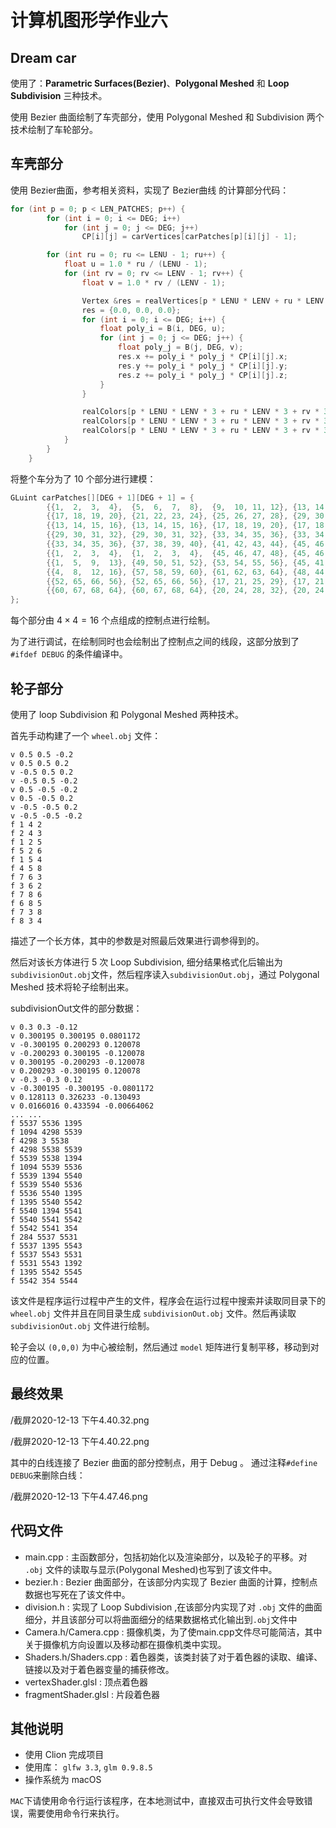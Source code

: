 # 计算机图形学作业六


## Dream car

使用了：**Parametric Surfaces(Bezier)**、**Polygonal Meshed** 和 **Loop Subdivision** 三种技术。

使用 Bezier 曲面绘制了车壳部分，使用 Polygonal Meshed 和 Subdivision 两个技术绘制了车轮部分。

## 车壳部分

使用 Bezier曲面，参考相关资料，实现了 Bezier曲线 的计算部分代码：

```C++
for (int p = 0; p < LEN_PATCHES; p++) {
        for (int i = 0; i <= DEG; i++)
            for (int j = 0; j <= DEG; j++)
                CP[i][j] = carVertices[carPatches[p][i][j] - 1];

        for (int ru = 0; ru <= LENU - 1; ru++) {
            float u = 1.0 * ru / (LENU - 1);
            for (int rv = 0; rv <= LENV - 1; rv++) {
                float v = 1.0 * rv / (LENV - 1);

                Vertex &res = realVertices[p * LENU * LENV + ru * LENV + rv];
                res = {0.0, 0.0, 0.0};
                for (int i = 0; i <= DEG; i++) {
                    float poly_i = B(i, DEG, u);
                    for (int j = 0; j <= DEG; j++) {
                        float poly_j = B(j, DEG, v);
                        res.x += poly_i * poly_j * CP[i][j].x;
                        res.y += poly_i * poly_j * CP[i][j].y;
                        res.z += poly_i * poly_j * CP[i][j].z;
                    }
                }

                realColors[p * LENU * LENV * 3 + ru * LENV * 3 + rv * 3 + 0] = patchesColor[p][0] / 255;
                realColors[p * LENU * LENV * 3 + ru * LENV * 3 + rv * 3 + 1] = patchesColor[p][1] / 255;
                realColors[p * LENU * LENV * 3 + ru * LENV * 3 + rv * 3 + 2] = patchesColor[p][2] / 255;
            }
        }
    }
```

将整个车分为了 $10$ 个部分进行建模：

```C++
GLuint carPatches[][DEG + 1][DEG + 1] = {
        {{1,  2,  3,  4},  {5,  6,  7,  8},  {9,  10, 11, 12}, {13, 14, 15, 16}}, // 前弧
        {{17, 18, 19, 20}, {21, 22, 23, 24}, {25, 26, 27, 28}, {29, 30, 31, 32}}, // 车顶
        {{13, 14, 15, 16}, {13, 14, 15, 16}, {17, 18, 19, 20}, {17, 18, 19, 20}}, // 前盖
        {{29, 30, 31, 32}, {29, 30, 31, 32}, {33, 34, 35, 36}, {33, 34, 35, 36}}, // 后盖
        {{33, 34, 35, 36}, {37, 38, 39, 40}, {41, 42, 43, 44}, {45, 46, 47, 48}}, // 后狐
        {{1,  2,  3,  4},  {1,  2,  3,  4},  {45, 46, 47, 48}, {45, 46, 47, 48}}, // 底板
        {{1,  5,  9,  13}, {49, 50, 51, 52}, {53, 54, 55, 56}, {45, 41, 37, 33}}, // 右车门
        {{4,  8,  12, 16}, {57, 58, 59, 60}, {61, 62, 63, 64}, {48, 44, 40, 36}}, // 左车门
        {{52, 65, 66, 56}, {52, 65, 66, 56}, {17, 21, 25, 29}, {17, 21, 25, 29}}, // 右挡风
        {{60, 67, 68, 64}, {60, 67, 68, 64}, {20, 24, 28, 32}, {20, 24, 28, 32}}, // 左挡风
};
```

每个部分由 $4\times 4 = 16$ 个点组成的控制点进行绘制。

为了进行调试，在绘制同时也会绘制出了控制点之间的线段，这部分放到了 `#ifdef DEBUG` 的条件编译中。

## 轮子部分

使用了 loop Subdivision 和 Polygonal Meshed 两种技术。

首先手动构建了一个 `wheel.obj` 文件：

```
v 0.5 0.5 -0.2
v 0.5 0.5 0.2
v -0.5 0.5 0.2
v -0.5 0.5 -0.2
v 0.5 -0.5 -0.2
v 0.5 -0.5 0.2
v -0.5 -0.5 0.2
v -0.5 -0.5 -0.2
f 1 4 2
f 2 4 3
f 1 2 5
f 5 2 6
f 1 5 4
f 4 5 8
f 7 6 3
f 3 6 2
f 7 8 6
f 6 8 5
f 7 3 8
f 8 3 4
```

描述了一个长方体，其中的参数是对照最后效果进行调参得到的。

然后对该长方体进行 $5$ 次 Loop Subdivision, 细分结果格式化后输出为 `subdivisionOut.obj`文件，然后程序读入`subdivisionOut.obj`，通过 Polygonal Meshed 技术将轮子绘制出来。

subdivisionOut文件的部分数据：

```
v 0.3 0.3 -0.12
v 0.300195 0.300195 0.0801172
v -0.300195 0.200293 0.120078
v -0.200293 0.300195 -0.120078
v 0.300195 -0.200293 -0.120078
v 0.200293 -0.300195 0.120078
v -0.3 -0.3 0.12
v -0.300195 -0.300195 -0.0801172
v 0.128113 0.326233 -0.130493
v 0.0166016 0.433594 -0.00664062
... ...
f 5537 5536 1395
f 1094 4298 5539
f 4298 3 5538
f 4298 5538 5539
f 5539 5538 1394
f 1094 5539 5536
f 5539 1394 5540
f 5539 5540 5536
f 5536 5540 1395
f 1395 5540 5542
f 5540 1394 5541
f 5540 5541 5542
f 5542 5541 354
f 284 5537 5531
f 5537 1395 5543
f 5537 5543 5531
f 5531 5543 1392
f 1395 5542 5545
f 5542 354 5544
```

该文件是程序运行过程中产生的文件，程序会在运行过程中搜索并读取同目录下的`wheel.obj` 文件并且在同目录生成 `subdivisionOut.obj` 文件。然后再读取 `subdivisionOut.obj` 文件进行绘制。

轮子会以 `(0,0,0)` 为中心被绘制，然后通过 `model` 矩阵进行复制平移，移动到对应的位置。

## 最终效果

/截屏2020-12-13 下午4.40.32.png

/截屏2020-12-13 下午4.40.22.png

其中的白线连接了 Bezier 曲面的部分控制点，用于 Debug 。
通过注释`#define DEBUG`来删除白线：

/截屏2020-12-13 下午4.47.46.png

## 代码文件

- main.cpp : 主函数部分，包括初始化以及渲染部分，以及轮子的平移。对 `.obj` 文件的读取与显示(Polygonal Meshed)也写到了该文件中。
- bezier.h : Bezier 曲面部分，在该部分内实现了 Bezier 曲面的计算，控制点数据也写死在了该文件中。
- division.h : 实现了 Loop Subdivision ,在该部分内实现了对 `.obj` 文件的曲面细分，并且该部分可以将曲面细分的结果数据格式化输出到`.obj`文件中
- Camera.h/Camera.cpp : 摄像机类，为了使main.cpp文件尽可能简洁，其中关于摄像机方向设置以及移动都在摄像机类中实现。
- Shaders.h/Shaders.cpp : 着色器类，该类封装了对于着色器的读取、编译、链接以及对于着色器变量的捕获修改。
- vertexShader.glsl : 顶点着色器
- fragmentShader.glsl : 片段着色器

## 其他说明

- 使用 Clion 完成项目
- 使用库： `glfw 3.3`, `glm 0.9.8.5`
- 操作系统为 macOS

`MAC`下请使用命令行运行该程序，在本地测试中，直接双击可执行文件会导致错误，需要使用命令行来执行。